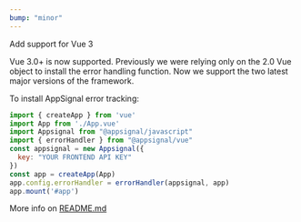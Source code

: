 ```yaml
---
bump: "minor"
---
```


Add support for Vue 3

Vue 3.0+ is now supported. Previously we were relying only on the 2.0 Vue object to install the error handling function. Now we support the two latest major versions of the framework.

To install AppSignal error tracking:

```js
import { createApp } from 'vue'
import App from './App.vue'
import Appsignal from "@appsignal/javascript"
import { errorHandler } from "@appsignal/vue"
const appsignal = new Appsignal({
  key: "YOUR FRONTEND API KEY"
})
const app = createApp(App)
app.config.errorHandler = errorHandler(appsignal, app)
app.mount('#app')
```

More info on [README.md](https://github.com/appsignal/appsignal-javascript/tree/main/packages/vue)
